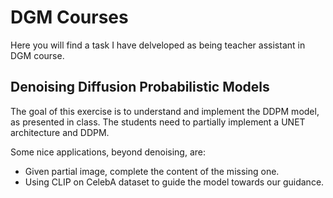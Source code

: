 # DGM Courses
Here you will find a task I have delveloped as being teacher assistant in DGM course.

## Denoising Diffusion Probabilistic Models
The goal of this exercise is to understand and implement the DDPM model, as presented in class.
The students need to partially implement a UNET architecture and DDPM.

Some nice applications, beyond denoising, are:
- Given partial image, complete the content of the missing one.
- Using CLIP on CelebA dataset to guide the model towards our guidance.
